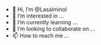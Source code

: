 - 👋 Hi, I’m @Lasalminol
- 👀 I’m interested in ...
- 🌱 I’m currently learning ...
- 💞️ I’m looking to collaborate on ...
- 📫 How to reach me ...

<!---
Lasalminol/Lasalminol is a ✨ special ✨ repository because its `README.md` (this file) appears on your GitHub profile.
You can click the Preview link to take a look at your changes.
--->
